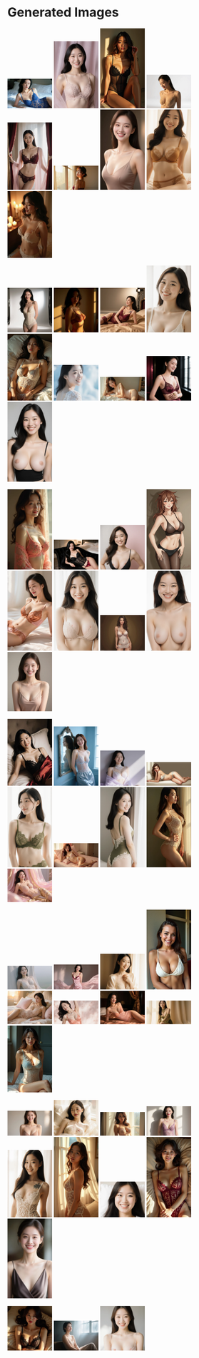 # Generated Images



<img src="2025_09_06_01.webp" width="100"/> <img src="2025_09_06_02.webp" width="100"/> <img src="2025_09_06_03.webp" width="100"/> <img src="2025_09_06_04.webp" width="100"/> <img src="2025_09_06_05.webp" width="100"/> <img src="2025_09_06_06.webp" width="100"/> <img src="2025_09_06_07.webp" width="100"/> <img src="2025_09_06_08.webp" width="100"/> <img src="2025_09_06_09.webp" width="100"/>

<img src="2025_09_06_10.webp" width="100"/> <img src="2025_09_06_11.webp" width="100"/> <img src="2025_09_06_12.webp" width="100"/> <img src="2025_09_06_13.webp" width="100"/> <img src="2025_09_06_14.webp" width="100"/> <img src="2025_09_06_15.webp" width="100"/> <img src="2025_09_06_16.webp" width="100"/> <img src="2025_09_06_17.webp" width="100"/> <img src="2025_09_06_18.webp" width="100"/>

<img src="2025_09_06_19.webp" width="100"/> <img src="2025_09_06_20.webp" width="100"/> <img src="2025_09_06_21.webp" width="100"/> <img src="2025_09_06_22.webp" width="100"/> <img src="2025_09_06_23.webp" width="100"/> <img src="2025_09_06_24.webp" width="100"/> <img src="2025_09_06_25.webp" width="100"/> <img src="2025_09_06_26.webp" width="100"/> <img src="2025_09_06_27.webp" width="100"/>

<img src="2025_09_06_28.webp" width="100"/> <img src="2025_09_06_29.webp" width="100"/> <img src="2025_09_06_30.webp" width="100"/> <img src="2025_09_06_31.webp" width="100"/> <img src="2025_09_06_32.webp" width="100"/> <img src="2025_09_06_33.webp" width="100"/> <img src="2025_09_06_34.webp" width="100"/> <img src="2025_09_06_35.webp" width="100"/> <img src="2025_09_06_36.webp" width="100"/>

<img src="2025_09_06_37.webp" width="100"/> <img src="2025_09_06_38.webp" width="100"/> <img src="2025_09_06_39.webp" width="100"/> <img src="2025_09_06_40.webp" width="100"/> <img src="2025_09_06_41.webp" width="100"/> <img src="2025_09_06_42.webp" width="100"/> <img src="2025_09_06_43.webp" width="100"/> <img src="2025_09_06_44.webp" width="100"/> <img src="2025_09_06_45.webp" width="100"/>

<img src="2025_09_06_46.webp" width="100"/> <img src="2025_09_06_47.webp" width="100"/> <img src="2025_09_06_48.webp" width="100"/> <img src="2025_09_06_49.webp" width="100"/> <img src="2025_09_06_50.webp" width="100"/> <img src="2025_09_06_51.webp" width="100"/> <img src="2025_09_06_52.webp" width="100"/> <img src="2025_09_06_53.webp" width="100"/> <img src="2025_09_06_54.webp" width="100"/>

<img src="2025_09_06_55.webp" width="100"/> <img src="2025_09_06_56.webp" width="100"/> <img src="2025_09_06_57.webp" width="100"/>